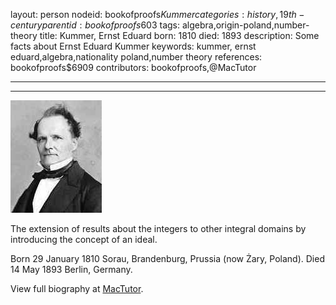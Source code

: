layout: person
nodeid: bookofproofs$Kummer
categories: history,19th-century
parentid: bookofproofs$603
tags: algebra,origin-poland,number-theory
title: Kummer, Ernst Eduard
born: 1810
died: 1893
description: Some facts about Ernst Eduard Kummer
keywords: kummer, ernst eduard,algebra,nationality poland,number theory
references: bookofproofs$6909
contributors: bookofproofs,@MacTutor

---


---

![Kummer.jpg](https://github.com/bookofproofs/bookofproofs.github.io/blob/main/_sources/_assets/images/portraits/Kummer.jpg?raw=true)

The extension of results about the integers to other integral domains by introducing the concept of an ideal.

Born 29 January 1810 Sorau, Brandenburg, Prussia (now Żary, Poland). Died 14 May 1893 Berlin, Germany.


View full biography at [MacTutor](https://mathshistory.st-andrews.ac.uk/Biographies/Kummer/).